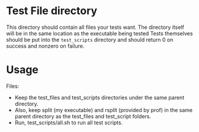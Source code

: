 # Test File directory
This directory should contain all files your tests want.
The directory itself will be in the same location as the executable being tested
Tests themselves should be put into the `test_scripts` directory and should return 0 on success and nonzero on failure.

# Usage
Files: 
- Keep the test_files and test_scripts directories under the same parent directory.
- Also, keep split (my executable) and rsplit (provided by prof) in the same parent directory as the test_files and test_script folders.
- Run, test_scripts/all.sh to run all test scripts.